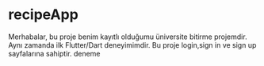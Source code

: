# recipeApp
Merhabalar, bu proje benim kayıtlı olduğumu üniversite bitirme projemdir. Aynı zamanda ilk Flutter/Dart deneyimimdir.
Bu proje login,sign in ve sign up sayfalarına sahiptir.
deneme

